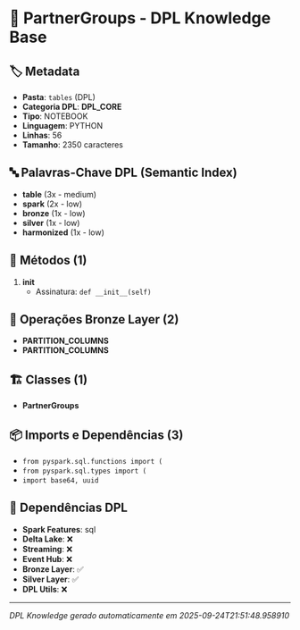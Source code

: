 # 🌊 PartnerGroups - DPL Knowledge Base

## 🏷️ Metadata
- **Pasta**: `tables` (DPL)
- **Categoria DPL**: **DPL_CORE**
- **Tipo**: NOTEBOOK
- **Linguagem**: PYTHON
- **Linhas**: 56
- **Tamanho**: 2350 caracteres

## 🔤 Palavras-Chave DPL (Semantic Index)
- **table** (3x - medium)
- **spark** (2x - low)
- **bronze** (1x - low)
- **silver** (1x - low)
- **harmonized** (1x - low)

## 🔧 Métodos (1)

 1. **__init__**
    - Assinatura: `def __init__(self)`


## 🥉 Operações Bronze Layer (2)

- **PARTITION_COLUMNS**
- **PARTITION_COLUMNS**

## 🏗️ Classes (1)

- **PartnerGroups**

## 📦 Imports e Dependências (3)

- `from pyspark.sql.functions import (`
- `from pyspark.sql.types import (`
- `import base64, uuid`

## 🔗 Dependências DPL

- **Spark Features**: sql
- **Delta Lake**: ❌
- **Streaming**: ❌
- **Event Hub**: ❌
- **Bronze Layer**: ✅
- **Silver Layer**: ✅
- **DPL Utils**: ❌

---
*DPL Knowledge gerado automaticamente em 2025-09-24T21:51:48.958910*

